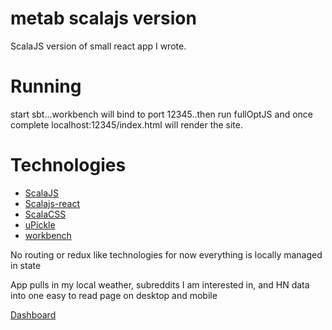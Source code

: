 metab scalajs version
====================

ScalaJS version of small react app I wrote. 

Running
=======
start sbt...workbench will bind to port 12345..then run fullOptJS and once complete localhost:12345/index.html will 
render the site. 
 

Technologies
============
* [ScalaJS](https://github.com/scala-js/scala-js)
* [Scalajs-react](https://github.com/japgolly/scalajs-react)
* [ScalaCSS](https://github.com/japgolly/scalacss)
* [uPickle](https://github.com/lihaoyi/upickle-pprint)
* [workbench](https://github.com/lihaoyi/workbench)

No routing or redux like technologies for now everything is locally managed in state

App pulls in my local weather, subreddits I am interested in, and HN data into one easy to read page  on desktop and mobile

[Dashboard](http://imgur.com/a/KF1nz)